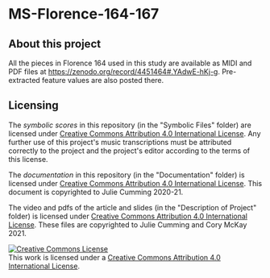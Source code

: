 # MS-Florence-164-167

## About this project

All the pieces in Florence 164 used in this study are available as MIDI and PDF files at https://zenodo.org/record/4451464#.YAdwE-hKj-g. 
Pre-extracted feature values are also posted there.


## Licensing

The *symbolic scores* in this repository (in the "Symbolic Files" folder) are licensed under [Creative Commons Attribution 4.0 International License](https://creativecommons.org/licenses/by/4.0/). Any further use of this project's music transcriptions must be attributed correctly to the project and the project's editor according to the terms of this license.

The *documentation* in this repository (in the "Documentation" folder) is licensed under [Creative Commons Attribution 4.0 International License](https://creativecommons.org/licenses/by/4.0/). This document is copyrighted to Julie Cumming 2020-21.

The video and pdfs of the article and slides (in the "Description of Project" folder) is licensed under [Creative Commons Attribution 4.0 International License](https://creativecommons.org/licenses/by/4.0/). These files are copyrighted to Julie Cumming and Cory McKay 2021.

<a rel="license" href="http://creativecommons.org/licenses/by/4.0/"><img alt="Creative Commons License" style="border-width:0" src="https://i.creativecommons.org/l/by/4.0/88x31.png" /></a><br />This work is licensed under a <a rel="license" href="http://creativecommons.org/licenses/by/4.0/">Creative Commons Attribution 4.0 International License</a>.
